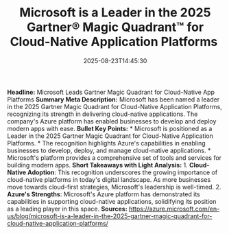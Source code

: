 ﻿---
title: "Microsoft is a Leader in the 2025 Gartner® Magic Quadrant™ for Cloud-Native Application Platforms "
date: "2025-08-23T14:45:30"
category: "Markets"
summary: ""
slug: "microsoft is a leader in the 2025 gartner magic quadrant for"
source_urls:
  - "https://azure.microsoft.com/en-us/blog/microsoft-is-a-leader-in-the-2025-gartner-magic-quadrant-for-cloud-native-application-platforms/"
seo:
  title: "Microsoft is a Leader in the 2025 Gartner® Magic Quadrant™ for Cloud-Native Application Platforms  | Hash n Hedge"
  description: ""
  keywords: ["news", "markets", "brief"]
---
**Headline:** Microsoft Leads Gartner Magic Quadrant for Cloud-Native App Platforms  **Summary Meta Description:** Microsoft has been named a leader in the 2025 Gartner Magic Quadrant for Cloud-Native Application Platforms, recognizing its strength in delivering cloud-native applications. The company's Azure platform has enabled businesses to develop and deploy modern apps with ease.  **Bullet Key Points:**  * Microsoft is positioned as a Leader in the 2025 Gartner Magic Quadrant for Cloud-Native Application Platforms. * The recognition highlights Azure's capabilities in enabling businesses to develop, deploy, and manage cloud-native applications. * Microsoft's platform provides a comprehensive set of tools and services for building modern apps.  **Short Takeaways with Light Analysis:**  1. **Cloud-Native Adoption**: This recognition underscores the growing importance of cloud-native platforms in today's digital landscape. As more businesses move towards cloud-first strategies, Microsoft's leadership is well-timed. 2. **Azure's Strengths**: Microsoft's Azure platform has demonstrated its capabilities in supporting cloud-native applications, solidifying its position as a leading player in this space.  **Sources:** https://azure.microsoft.com/en-us/blog/microsoft-is-a-leader-in-the-2025-gartner-magic-quadrant-for-cloud-native-application-platforms/ 
